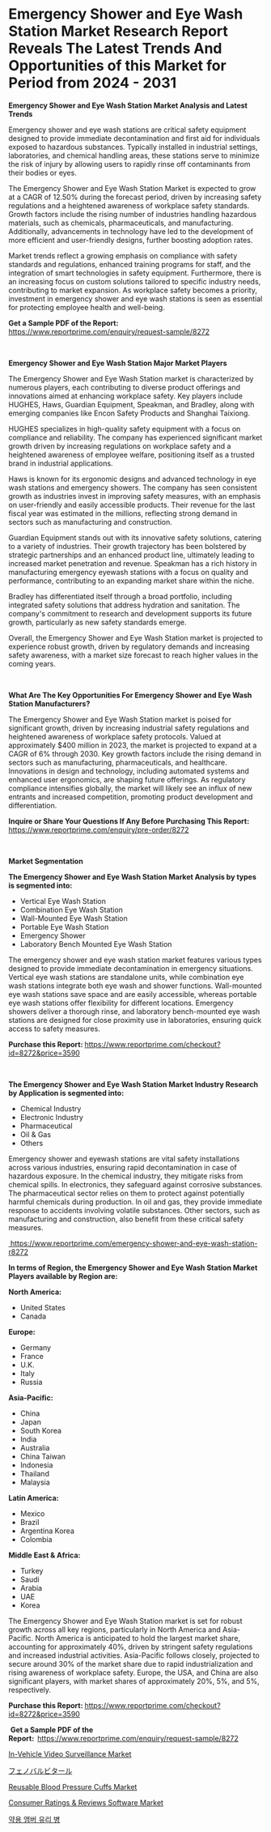 <p><h1>Emergency Shower and Eye Wash Station Market Research Report Reveals The Latest Trends And Opportunities of this Market for Period from 2024 - 2031</h1></p><p><strong>Emergency Shower and Eye Wash Station Market Analysis and Latest Trends</strong></p>
<p><p>Emergency shower and eye wash stations are critical safety equipment designed to provide immediate decontamination and first aid for individuals exposed to hazardous substances. Typically installed in industrial settings, laboratories, and chemical handling areas, these stations serve to minimize the risk of injury by allowing users to rapidly rinse off contaminants from their bodies or eyes.</p><p>The Emergency Shower and Eye Wash Station Market is expected to grow at a CAGR of 12.50% during the forecast period, driven by increasing safety regulations and a heightened awareness of workplace safety standards. Growth factors include the rising number of industries handling hazardous materials, such as chemicals, pharmaceuticals, and manufacturing. Additionally, advancements in technology have led to the development of more efficient and user-friendly designs, further boosting adoption rates.</p><p>Market trends reflect a growing emphasis on compliance with safety standards and regulations, enhanced training programs for staff, and the integration of smart technologies in safety equipment. Furthermore, there is an increasing focus on custom solutions tailored to specific industry needs, contributing to market expansion. As workplace safety becomes a priority, investment in emergency shower and eye wash stations is seen as essential for protecting employee health and well-being.</p></p>
<p><strong>Get a Sample PDF of the Report:&nbsp;</strong> <a href="https://www.reportprime.com/enquiry/request-sample/8272">https://www.reportprime.com/enquiry/request-sample/8272</a></p>
<p>&nbsp;</p>
<p><strong>Emergency Shower and Eye Wash Station Major Market Players</strong></p>
<p><p>The Emergency Shower and Eye Wash Station market is characterized by numerous players, each contributing to diverse product offerings and innovations aimed at enhancing workplace safety. Key players include HUGHES, Haws, Guardian Equipment, Speakman, and Bradley, along with emerging companies like Encon Safety Products and Shanghai Taixiong.</p><p>HUGHES specializes in high-quality safety equipment with a focus on compliance and reliability. The company has experienced significant market growth driven by increasing regulations on workplace safety and a heightened awareness of employee welfare, positioning itself as a trusted brand in industrial applications.</p><p>Haws is known for its ergonomic designs and advanced technology in eye wash stations and emergency showers. The company has seen consistent growth as industries invest in improving safety measures, with an emphasis on user-friendly and easily accessible products. Their revenue for the last fiscal year was estimated in the millions, reflecting strong demand in sectors such as manufacturing and construction.</p><p>Guardian Equipment stands out with its innovative safety solutions, catering to a variety of industries. Their growth trajectory has been bolstered by strategic partnerships and an enhanced product line, ultimately leading to increased market penetration and revenue. Speakman has a rich history in manufacturing emergency eyewash stations with a focus on quality and performance, contributing to an expanding market share within the niche.</p><p>Bradley has differentiated itself through a broad portfolio, including integrated safety solutions that address hydration and sanitation. The company's commitment to research and development supports its future growth, particularly as new safety standards emerge.</p><p>Overall, the Emergency Shower and Eye Wash Station market is projected to experience robust growth, driven by regulatory demands and increasing safety awareness, with a market size forecast to reach higher values in the coming years.</p></p>
<p>&nbsp;</p>
<p><strong>What Are The Key Opportunities For Emergency Shower and Eye Wash Station Manufacturers?</strong></p>
<p><p>The Emergency Shower and Eye Wash Station market is poised for significant growth, driven by increasing industrial safety regulations and heightened awareness of workplace safety protocols. Valued at approximately $400 million in 2023, the market is projected to expand at a CAGR of 6% through 2030. Key growth factors include the rising demand in sectors such as manufacturing, pharmaceuticals, and healthcare. Innovations in design and technology, including automated systems and enhanced user ergonomics, are shaping future offerings. As regulatory compliance intensifies globally, the market will likely see an influx of new entrants and increased competition, promoting product development and differentiation.</p></p>
<p><strong>Inquire or Share Your Questions If Any Before Purchasing This Report:</strong> <a href="https://www.reportprime.com/enquiry/pre-order/8272">https://www.reportprime.com/enquiry/pre-order/8272</a></p>
<p>&nbsp;</p>
<p><strong>Market Segmentation</strong></p>
<p><strong>The Emergency Shower and Eye Wash Station Market Analysis by types is segmented into:</strong></p>
<p><ul><li>Vertical Eye Wash Station</li><li>Combination Eye Wash Station</li><li>Wall-Mounted Eye Wash Station</li><li>Portable Eye Wash Station</li><li>Emergency Shower</li><li>Laboratory Bench Mounted Eye Wash Station</li></ul></p>
<p><p>The emergency shower and eye wash station market features various types designed to provide immediate decontamination in emergency situations. Vertical eye wash stations are standalone units, while combination eye wash stations integrate both eye wash and shower functions. Wall-mounted eye wash stations save space and are easily accessible, whereas portable eye wash stations offer flexibility for different locations. Emergency showers deliver a thorough rinse, and laboratory bench-mounted eye wash stations are designed for close proximity use in laboratories, ensuring quick access to safety measures.</p></p>
<p><strong>Purchase this Report:&nbsp;</strong><a href="https://www.reportprime.com/checkout?id=8272&price=3590">https://www.reportprime.com/checkout?id=8272&price=3590</a></p>
<p>&nbsp;</p>
<p><strong>The Emergency Shower and Eye Wash Station Market Industry Research by Application is segmented into:</strong></p>
<p><ul><li>Chemical Industry</li><li>Electronic Industry</li><li>Pharmaceutical</li><li>Oil & Gas</li><li>Others</li></ul></p>
<p><p>Emergency shower and eyewash stations are vital safety installations across various industries, ensuring rapid decontamination in case of hazardous exposure. In the chemical industry, they mitigate risks from chemical spills. In electronics, they safeguard against corrosive substances. The pharmaceutical sector relies on them to protect against potentially harmful chemicals during production. In oil and gas, they provide immediate response to accidents involving volatile substances. Other sectors, such as manufacturing and construction, also benefit from these critical safety measures.</p></p>
<p><a href="https://www.reportprime.com/emergency-shower-and-eye-wash-station-r8272">&nbsp;https://www.reportprime.com/emergency-shower-and-eye-wash-station-r8272</a></p>
<p><strong>In terms of Region, the Emergency Shower and Eye Wash Station Market Players available by Region are:</strong></p>
<p>
    <p> <strong> North America: </strong>
        <ul>
            <li>United States</li>
            <li>Canada</li>
        </ul>
        </p> 
    <p> <strong> Europe: </strong>
        <ul>
            <li>Germany</li>
            <li>France</li>
            <li>U.K.</li>
            <li>Italy</li>
            <li>Russia</li>
        </ul>
        </p> 
    <p> <strong> Asia-Pacific: </strong>
        <ul>
            <li>China</li>
            <li>Japan</li>
            <li>South Korea</li>
            <li>India</li>
            <li>Australia</li>
            <li>China Taiwan</li>
            <li>Indonesia</li>
            <li>Thailand</li>
            <li>Malaysia</li>
        </ul>
        </p> 
    <p> <strong> Latin America: </strong>
        <ul>
            <li>Mexico</li>
            <li>Brazil</li>
            <li>Argentina Korea</li>
            <li>Colombia</li>
        </ul>
        </p> 
    <p> <strong> Middle East & Africa: </strong>
        <ul>
            <li>Turkey</li>
            <li>Saudi</li>
            <li>Arabia</li>
            <li>UAE</li>
            <li>Korea</li>
        </ul>
    </p>
    </p>
<p><p>The Emergency Shower and Eye Wash Station market is set for robust growth across all key regions, particularly in North America and Asia-Pacific. North America is anticipated to hold the largest market share, accounting for approximately 40%, driven by stringent safety regulations and increased industrial activities. Asia-Pacific follows closely, projected to secure around 30% of the market share due to rapid industrialization and rising awareness of workplace safety. Europe, the USA, and China are also significant players, with market shares of approximately 20%, 5%, and 5%, respectively.</p></p>
<p><strong>Purchase this Report: </strong><a href="https://www.reportprime.com/checkout?id=8272&price=3590">https://www.reportprime.com/checkout?id=8272&price=3590</a></p>
<p>&nbsp;<strong>Get a Sample PDF of the Report:&nbsp;&nbsp;</strong><a href="https://www.reportprime.com/enquiry/request-sample/8272">https://www.reportprime.com/enquiry/request-sample/8272</a></p>
<p><strong></strong></p>
<p><p><a href="https://www.linkedin.com/pulse/why-should-you-invest-in-vehicle-video-surveillance-market-g8j6e?trackingId=oVRztZ7uRw6%2Be7ZprxfE1A%3D%3D">In-Vehicle Video Surveillance Market</a></p><p><a href="https://medium.com/@uyjtuy6/phenobarbital-market-%E3%81%AF-%E3%82%B3%E3%82%B9%E3%83%88%E7%AE%A1%E7%90%86%E3%81%A8%E5%8A%B9%E7%8E%87%E5%90%91%E4%B8%8A%E3%82%92%E5%84%AA%E5%85%88%E3%81%97%E3%81%BE%E3%81%99-%E3%81%95%E3%82%89%E3%81%AB-%E5%A0%B1%E5%91%8A%E6%9B%B8%E3%81%AF%E5%B8%82%E5%A0%B4%E3%81%AE%E9%9C%80%E8%A6%81%E9%9D%A2%E3%81%A8%E4%BE%9B%E7%B5%A6%E9%9D%A2%E3%81%AE%E4%B8%A1%E6%96%B9%E3%82%92%E3%82%AB%E3%83%90%E3%83%BC%E3%81%97%E3%81%A6%E3%81%84%E3%81%BE%E3%81%99-phenobarbital-%E5%B8%82%E5%A0%B4%E3%81%AF-2024-%E3%81%8B%E3%82%89-a0f5a7516b48">フェノバルビタール</a></p><p><a href="https://github.com/LaurenHoover80/Market-Research-Report-List-1/blob/main/reusable-blood-pressure-cuffs-market.md">Reusable Blood Pressure Cuffs Market</a></p><p><a href="https://issuu.com/reportprime-2/docs/consumer-ratings-reviews-software-m_2740bb8d65550d">Consumer Ratings & Reviews Software Market</a></p><p><a href="https://medium.com/@rudyswaniafgwski56664/medicinal-amber-glass-vial-market-%EC%9D%98-%EA%B8%80%EB%A1%9C%EB%B2%8C-%EC%8B%9C%EC%9E%A5-%EA%B0%9C%EC%9A%94%EB%8A%94-%EC%A0%84-%EC%84%B8%EA%B3%84-%EB%B0%8F-%EC%A3%BC%EC%9A%94-%EC%8B%9C%EC%9E%A5%EC%9D%98-%EC%82%B0%EC%97%85%EC%97%90-%EC%98%81%ED%96%A5%EC%9D%84-%EB%AF%B8%EC%B9%98%EB%8A%94-%EC%A3%BC%EC%9A%94-%ED%8A%B8%EB%A0%8C%EB%93%9C%EC%97%90-%EB%8C%80%ED%95%9C-%EB%8F%85%ED%8A%B9%ED%95%9C-%EA%B4%80%EC%A0%90%EC%9D%84-%EC%A0%9C%EA%B3%B5%ED%95%A9%EB%8B%88%EB%8B%A4-f620871839ea">약용 앰버 유리 병</a></p></p>